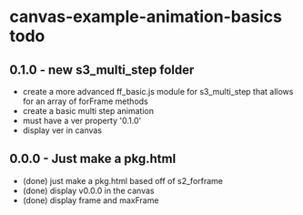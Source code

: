 # canvas-example-animation-basics todo

## 0.1.0 - new s3_multi_step folder
* create a more advanced ff_basic.js module for s3_multi_step that allows for an array of forFrame methods
* create a basic multi step animation
* must have a ver property '0.1.0'
* display ver in canvas

## 0.0.0 - Just make a pkg.html
* (done) just make a pkg.html based off of s2_forframe
* (done) display v0.0.0 in the canvas
* (done) display frame and maxFrame
